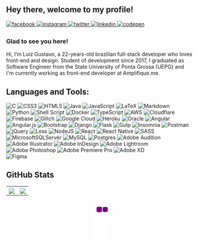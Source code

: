 ## Hey there, welcome to my profile!

<a href="https://www.facebook.com/luizgununes" target="_blank">
  <img src=https://img.shields.io/badge/facebook-%232E87FB.svg?&style=for-the-badge&logo=facebook&logoColor=white alt=facebook style="margin-bottom: 5px;" />
</a>
<a href="https://instagram.com/luizgununes" target="_blank">
  <img src=https://img.shields.io/badge/instagram-%23000000.svg?&style=for-the-badge&logo=instagram&logoColor=white alt=instagram style="margin-bottom: 5px;" />
</a>
<a href="https://twitter.com/luizgununes" target="_blank">
  <img src=https://img.shields.io/badge/twitter-%2300acee.svg?&style=for-the-badge&logo=twitter&logoColor=white alt=twitter style="margin-bottom: 5px;" />
</a>
<a href="https://linkedin.com/in/luizgununes" target="_blank">
  <img src=https://img.shields.io/badge/linkedin-%231E77B5.svg?&style=for-the-badge&logo=linkedin&logoColor=white alt=linkedin style="margin-bottom: 5px;" />
</a>
<a href="https://codepen.com/luizgununes" target="_blank">
  <img src=https://img.shields.io/badge/codepen-%23131417.svg?&style=for-the-badge&logo=codepen&logoColor=white alt=codepen style="margin-bottom: 5px;" />
</a>  

### Glad to see you here!

Hi, I’m Luiz Gustavo, a 22-years-old brazilian full-stack developer who loves front-end and design. Student of development since 2017, I graduated as Software Engineer from the State University of Ponta Grossa (UEPG) and I'm currently working as front-end developer at Amplifique.me.

## Languages and Tools:

![C](https://img.shields.io/badge/c-%2300599C.svg?style=for-the-badge&logo=c&logoColor=white) 
![CSS3](https://img.shields.io/badge/css3-%231572B6.svg?style=for-the-badge&logo=css3&logoColor=white) 
![HTML5](https://img.shields.io/badge/html5-%23E34F26.svg?style=for-the-badge&logo=html5&logoColor=white) 
![Java](https://img.shields.io/badge/java-%23ED8B00.svg?style=for-the-badge&logo=java&logoColor=white) 
![JavaScript](https://img.shields.io/badge/javascript-%23323330.svg?style=for-the-badge&logo=javascript&logoColor=%23F7DF1E) 
![LaTeX](https://img.shields.io/badge/latex-%23008080.svg?style=for-the-badge&logo=latex&logoColor=white) 
![Markdown](https://img.shields.io/badge/markdown-%23000000.svg?style=for-the-badge&logo=markdown&logoColor=white) 
![Python](https://img.shields.io/badge/python-3670A0?style=for-the-badge&logo=python&logoColor=ffdd54) 
![Shell Script](https://img.shields.io/badge/shell_script-%23121011.svg?style=for-the-badge&logo=gnu-bash&logoColor=white)
![Docker](https://img.shields.io/badge/docker-%230db7ed.svg?style=for-the-badge&logo=docker&logoColor=white) 
![TypeScript](https://img.shields.io/badge/typescript-%23007ACC.svg?style=for-the-badge&logo=typescript&logoColor=white) 
![AWS](https://img.shields.io/badge/AWS-%23FF9900.svg?style=for-the-badge&logo=amazon-aws&logoColor=white) 
![Cloudflare](https://img.shields.io/badge/Cloudflare-F38020?style=for-the-badge&logo=Cloudflare&logoColor=white) 
![Firebase](https://img.shields.io/badge/firebase-%23039BE5.svg?style=for-the-badge&logo=firebase) 
![Glitch](https://img.shields.io/badge/glitch-%233333FF.svg?style=for-the-badge&logo=glitch&logoColor=white) 
![Google Cloud](https://img.shields.io/badge/Google%20Cloud-%234285F4.svg?style=for-the-badge&logo=google-cloud&logoColor=white) 
![Heroku](https://img.shields.io/badge/heroku-%23430098.svg?style=for-the-badge&logo=heroku&logoColor=white) 
![Oracle](https://img.shields.io/badge/Oracle-F80000?style=for-the-badge&logo=oracle&logoColor=white) 
![Angular](https://img.shields.io/badge/angular-%23DD0031.svg?style=for-the-badge&logo=angular&logoColor=white) 
![Angular.js](https://img.shields.io/badge/angular.js-%23E23237.svg?style=for-the-badge&logo=angularjs&logoColor=white) 
![Bootstrap](https://img.shields.io/badge/bootstrap-%23563D7C.svg?style=for-the-badge&logo=bootstrap&logoColor=white) 
![Django](https://img.shields.io/badge/django-%23092E20.svg?style=for-the-badge&logo=django&logoColor=white) 
![Flask](https://img.shields.io/badge/flask-%23000.svg?style=for-the-badge&logo=flask&logoColor=white) 
![Gulp](https://img.shields.io/badge/GULP-%23CF4647.svg?style=for-the-badge&logo=gulp&logoColor=white) 
![Insomnia](https://img.shields.io/badge/Insomnia-black?style=for-the-badge&logo=insomnia&logoColor=5849BE)
![Postman](https://img.shields.io/badge/Postman-FF6C37?style=for-the-badge&logo=postman&logoColor=white) 
![jQuery](https://img.shields.io/badge/jquery-%230769AD.svg?style=for-the-badge&logo=jquery&logoColor=white) 
![Less](https://img.shields.io/badge/less-2B4C80?style=for-the-badge&logo=less&logoColor=white) 
![NodeJS](https://img.shields.io/badge/node.js-6DA55F?style=for-the-badge&logo=node.js&logoColor=white) 
![React](https://img.shields.io/badge/react-%2320232a.svg?style=for-the-badge&logo=react&logoColor=%2361DAFB) 
![React Native](https://img.shields.io/badge/react_native-%2320232a.svg?style=for-the-badge&logo=react&logoColor=%2361DAFB) 
![SASS](https://img.shields.io/badge/SASS-hotpink.svg?style=for-the-badge&logo=SASS&logoColor=white) 
![MicrosoftSQLServer](https://img.shields.io/badge/Microsoft%20SQL%20Sever-CC2927?style=for-the-badge&logo=microsoft%20sql%20server&logoColor=white) 
![MySQL](https://img.shields.io/badge/mysql-%2300f.svg?style=for-the-badge&logo=mysql&logoColor=white) 
![Postgres](https://img.shields.io/badge/postgres-%23316192.svg?style=for-the-badge&logo=postgresql&logoColor=white) 
![Adobe Audition](https://img.shields.io/badge/Adobe%20Audition-9999FF.svg?style=for-the-badge&logo=Adobe%20Audition&logoColor=white) 
![Adobe Illustrator](https://img.shields.io/badge/adobeillustrator-%23FF9A00.svg?style=for-the-badge&logo=adobeillustrator&logoColor=white) 
![Adobe InDesign](https://img.shields.io/badge/Adobe%20InDesign-49021F?style=for-the-badge&logo=adobeindesign&logoColor=white) 
![Adobe Lightroom](https://img.shields.io/badge/Adobe%20Lightroom-31A8FF.svg?style=for-the-badge&logo=Adobe%20Lightroom&logoColor=white) 
![Adobe Photoshop](https://img.shields.io/badge/adobephotoshop-%2331A8FF.svg?style=for-the-badge&logo=adobephotoshop&logoColor=white) 
![Adobe Premiere Pro](https://img.shields.io/badge/Adobe%20Premiere%20Pro-9999FF.svg?style=for-the-badge&logo=Adobe%20Premiere%20Pro&logoColor=white) 
![Adobe XD](https://img.shields.io/badge/Adobe%20XD-470137?style=for-the-badge&logo=Adobe%20XD&logoColor=#FF61F6) 	
![Figma](https://img.shields.io/badge/figma-%23F24E1E.svg?style=for-the-badge&logo=figma&logoColor=white) 


## GitHub Stats  

<table style="width: auto">
  <tr>
    <td valign="top" width="50%">
      <img src="https://github-readme-stats.vercel.app/api?username=luizgununes&show_icons=true&count_private=true&hide_border=true" align="center" style="width: 100%" />
    </td>
    <td valign="top" width="50%">
      <img src="https://github-readme-stats.vercel.app/api/top-langs/?username=luizgununes&hide_border=true&layout=compact" align="center" />
    </td>
  </tr>
</table>

<div style="text-align: center">
  <img src="https://github.com/luizgununes/luizgununes/blob/output/github-contribution-grid-snake.gif" />
</div>
